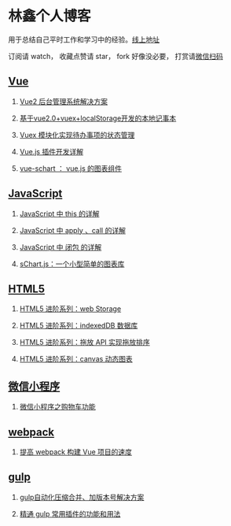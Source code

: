 # 林鑫个人博客 #
用于总结自己平时工作和学习中的经验。[线上地址](https://lin-xin.github.io/)

订阅请 watch， 收藏点赞请 star， fork 好像没必要， 打赏请[微信扫码](http://www.gdfengshuo.com/blog/static/weixin.jpg)

## [Vue](https://github.com/lin-xin/blog/issues?utf8=%E2%9C%93&q=vue)
1. [Vue2 后台管理系统解决方案](https://github.com/lin-xin/manage-system)

2. [基于vue2.0+vuex+localStorage开发的本地记事本](https://github.com/lin-xin/notepad)

3. [Vuex 模块化实现待办事项的状态管理](https://github.com/lin-xin/blog/issues/5)

4. [Vue.js 插件开发详解](https://github.com/lin-xin/blog/issues/9)

5. [vue-schart ： vue.js 的图表组件](https://github.com/lin-xin/blog/issues/17)

## [JavaScript](https://github.com/lin-xin/blog/issues?utf8=%E2%9C%93&q=javascript)
1. [JavaScript 中 this 的详解](https://github.com/lin-xin/blog/issues/6)

2. [JavaScript 中 apply 、call 的详解](https://github.com/lin-xin/blog/issues/7)

3. [JavaScript 中 闭包 的详解](https://github.com/lin-xin/blog/issues/8)

4. [sChart.js：一个小型简单的图表库](https://github.com/lin-xin/blog/issues/16)

## [HTML5](https://github.com/lin-xin/blog/issues?utf8=%E2%9C%93&q=HTML5)
1. [HTML5 进阶系列：web Storage](https://github.com/lin-xin/blog/issues/11)

2. [HTML5 进阶系列：indexedDB 数据库](https://github.com/lin-xin/blog/issues/12)

3. [HTML5 进阶系列：拖放 API 实现拖放排序](https://github.com/lin-xin/blog/issues/13)

4. [HTML5 进阶系列：canvas 动态图表](https://github.com/lin-xin/blog/issues/15)

## [微信小程序](https://github.com/lin-xin/blog/issues?utf8=%E2%9C%93&q=wxapp)
1. [微信小程序之购物车功能](https://github.com/lin-xin/blog/issues/14)

## [webpack](https://github.com/lin-xin/blog/issues?utf8=%E2%9C%93&q=webpack)
1. [提高 webpack 构建 Vue 项目的速度](https://github.com/lin-xin/blog/issues/10)

## [gulp](https://github.com/lin-xin/blog/issues?utf8=%E2%9C%93&q=gulp) ##
1. [gulp自动化压缩合并、加版本号解决方案](https://github.com/lin-xin/blog/issues/1)

2. [精通 gulp 常用插件的功能和用法](https://github.com/lin-xin/blog/issues/2)

